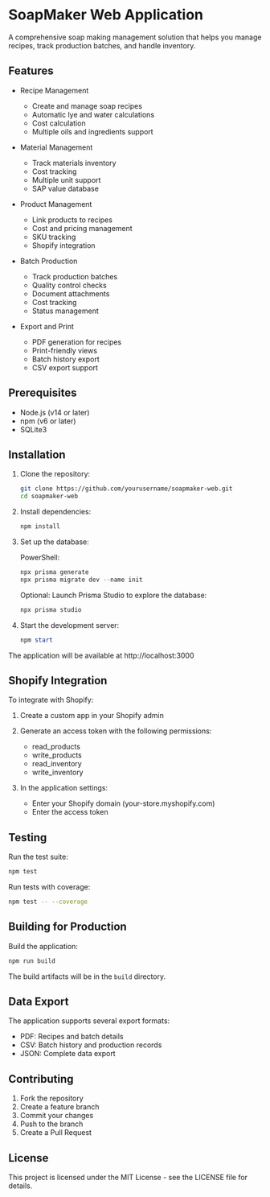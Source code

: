 # SoapMaker Web Application

A comprehensive soap making management solution that helps you manage recipes, track production batches, and handle inventory.

## Features

- Recipe Management
  - Create and manage soap recipes
  - Automatic lye and water calculations
  - Cost calculation
  - Multiple oils and ingredients support

- Material Management
  - Track materials inventory
  - Cost tracking
  - Multiple unit support
  - SAP value database

- Product Management
  - Link products to recipes
  - Cost and pricing management
  - SKU tracking
  - Shopify integration

- Batch Production
  - Track production batches
  - Quality control checks
  - Document attachments
  - Cost tracking
  - Status management

- Export and Print
  - PDF generation for recipes
  - Print-friendly views
  - Batch history export
  - CSV export support

## Prerequisites

- Node.js (v14 or later)
- npm (v6 or later)
- SQLite3

## Installation

1. Clone the repository:
   ```bash
   git clone https://github.com/yourusername/soapmaker-web.git
   cd soapmaker-web
   ```

2. Install dependencies:
   ```bash
   npm install
   ```

3. Set up the database:

   PowerShell:
   ```powershell
   npx prisma generate
   npx prisma migrate dev --name init
   ```

   Optional: Launch Prisma Studio to explore the database:
   ```powershell
   npx prisma studio
   ```

4. Start the development server:
   ```powershell
   npm start
   ```

The application will be available at http://localhost:3000

## Shopify Integration

To integrate with Shopify:

1. Create a custom app in your Shopify admin
2. Generate an access token with the following permissions:
   - read_products
   - write_products
   - read_inventory
   - write_inventory

3. In the application settings:
   - Enter your Shopify domain (your-store.myshopify.com)
   - Enter the access token

## Testing

Run the test suite:
```bash
npm test
```

Run tests with coverage:
```bash
npm test -- --coverage
```

## Building for Production

Build the application:
```bash
npm run build
```

The build artifacts will be in the `build` directory.

## Data Export

The application supports several export formats:

- PDF: Recipes and batch details
- CSV: Batch history and production records
- JSON: Complete data export

## Contributing

1. Fork the repository
2. Create a feature branch
3. Commit your changes
4. Push to the branch
5. Create a Pull Request

## License

This project is licensed under the MIT License - see the LICENSE file for details.